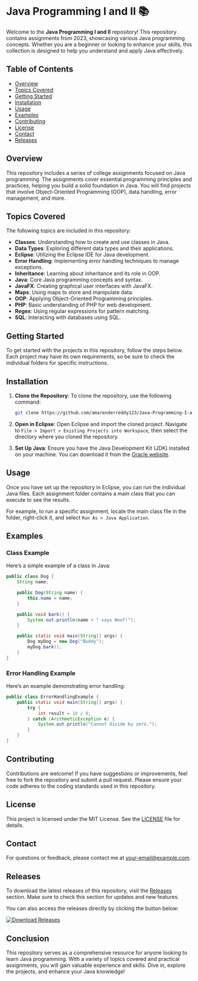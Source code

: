 # Java Programming I and II 📚

Welcome to the **Java Programming I and II** repository! This repository contains assignments from 2023, showcasing various Java programming concepts. Whether you are a beginner or looking to enhance your skills, this collection is designed to help you understand and apply Java effectively.

## Table of Contents

- [Overview](#overview)
- [Topics Covered](#topics-covered)
- [Getting Started](#getting-started)
- [Installation](#installation)
- [Usage](#usage)
- [Examples](#examples)
- [Contributing](#contributing)
- [License](#license)
- [Contact](#contact)
- [Releases](#releases)

## Overview

This repository includes a series of college assignments focused on Java programming. The assignments cover essential programming principles and practices, helping you build a solid foundation in Java. You will find projects that involve Object-Oriented Programming (OOP), data handling, error management, and more.

## Topics Covered

The following topics are included in this repository:

- **Classes**: Understanding how to create and use classes in Java.
- **Data Types**: Exploring different data types and their applications.
- **Eclipse**: Utilizing the Eclipse IDE for Java development.
- **Error Handling**: Implementing error handling techniques to manage exceptions.
- **Inheritance**: Learning about inheritance and its role in OOP.
- **Java**: Core Java programming concepts and syntax.
- **JavaFX**: Creating graphical user interfaces with JavaFX.
- **Maps**: Using maps to store and manipulate data.
- **OOP**: Applying Object-Oriented Programming principles.
- **PHP**: Basic understanding of PHP for web development.
- **Regex**: Using regular expressions for pattern matching.
- **SQL**: Interacting with databases using SQL.

## Getting Started

To get started with the projects in this repository, follow the steps below. Each project may have its own requirements, so be sure to check the individual folders for specific instructions.

## Installation

1. **Clone the Repository**:
   To clone the repository, use the following command:
   ```bash
   git clone https://github.com/amarenderreddy123/Java-Programming-I-and-II.git
   ```

2. **Open in Eclipse**:
   Open Eclipse and import the cloned project. Navigate to `File > Import > Existing Projects into Workspace`, then select the directory where you cloned the repository.

3. **Set Up Java**:
   Ensure you have the Java Development Kit (JDK) installed on your machine. You can download it from the [Oracle website](https://www.oracle.com/java/technologies/javase-jdk11-downloads.html).

## Usage

Once you have set up the repository in Eclipse, you can run the individual Java files. Each assignment folder contains a main class that you can execute to see the results. 

For example, to run a specific assignment, locate the main class file in the folder, right-click it, and select `Run As > Java Application`.

## Examples

### Class Example

Here’s a simple example of a class in Java:

```java
public class Dog {
    String name;

    public Dog(String name) {
        this.name = name;
    }

    public void bark() {
        System.out.println(name + " says Woof!");
    }

    public static void main(String[] args) {
        Dog myDog = new Dog("Buddy");
        myDog.bark();
    }
}
```

### Error Handling Example

Here’s an example demonstrating error handling:

```java
public class ErrorHandlingExample {
    public static void main(String[] args) {
        try {
            int result = 10 / 0;
        } catch (ArithmeticException e) {
            System.out.println("Cannot divide by zero.");
        }
    }
}
```

## Contributing

Contributions are welcome! If you have suggestions or improvements, feel free to fork the repository and submit a pull request. Please ensure your code adheres to the coding standards used in this repository.

## License

This project is licensed under the MIT License. See the [LICENSE](LICENSE) file for details.

## Contact

For questions or feedback, please contact me at [your-email@example.com](mailto:your-email@example.com).

## Releases

To download the latest releases of this repository, visit the [Releases](https://github.com/amarenderreddy123/Java-Programming-I-and-II/releases) section. Make sure to check this section for updates and new features.

You can also access the releases directly by clicking the button below:

[![Download Releases](https://img.shields.io/badge/Download_Releases-blue.svg)](https://github.com/amarenderreddy123/Java-Programming-I-and-II/releases)

## Conclusion

This repository serves as a comprehensive resource for anyone looking to learn Java programming. With a variety of topics covered and practical assignments, you will gain valuable experience and skills. Dive in, explore the projects, and enhance your Java knowledge!